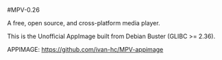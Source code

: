 #MPV-0.26
 
 A free, open source, and cross-platform media player.
 
 This is the Unofficial AppImage built from Debian Buster (GLIBC >= 2.36).
 
 APPIMAGE: https://github.com/ivan-hc/MPV-appimage